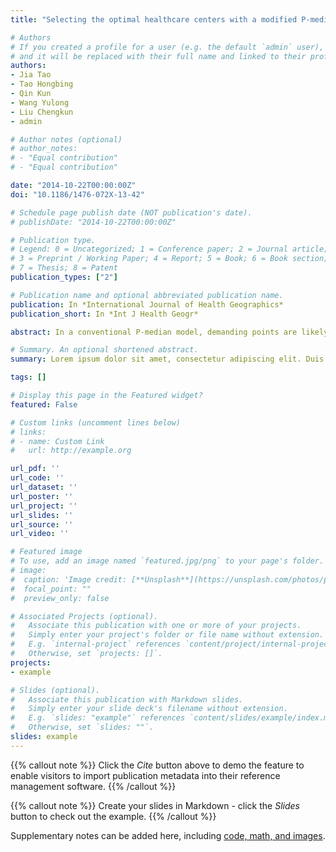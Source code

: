 ```yaml
---
title: "Selecting the optimal healthcare centers with a modified P-median model: a visual analytic perspective"

# Authors
# If you created a profile for a user (e.g. the default `admin` user), write the username (folder name) here 
# and it will be replaced with their full name and linked to their profile.
authors:
- Jia Tao
- Tao Hongbing
- Qin Kun
- Wang Yulong
- Liu Chengkun
- admin

# Author notes (optional)
# author_notes:
# - "Equal contribution"
# - "Equal contribution"

date: "2014-10-22T00:00:00Z"
doi: "10.1186/1476-072X-13-42"

# Schedule page publish date (NOT publication's date).
# publishDate: "2014-10-22T00:00:00Z"

# Publication type.
# Legend: 0 = Uncategorized; 1 = Conference paper; 2 = Journal article;
# 3 = Preprint / Working Paper; 4 = Report; 5 = Book; 6 = Book section;
# 7 = Thesis; 8 = Patent
publication_types: ["2"]

# Publication name and optional abbreviated publication name.
publication: In *International Journal of Health Geographics*
publication_short: In *Int J Health Geogr*

abstract: In a conventional P-median model, demanding points are likely assigned to the closest supplying facilities, but this method exhibits evident limitations in real cases. This paper proposed a modified P-median model in which exact and approximate strategies are used. The first strategy aims to enumerate all of the possible combinations of P facilities, and the second strategy adopts simulated annealing to allocate resources considering capacity constraint and spatial compactness constraint. These strategies allow us to choose optimal locations by applying visual analytics, which is rarely employed in location allocation planning. This model is applied to a case study in Henan Province, China, where three optimal healthcare centers are selected from candidate cities. First, the weighting factor in spatial compactness constraint is visually evaluated to obtain a plausible spatial pattern. Second, three optimal healthcare centers, namely, Zhengzhou, Xinxiang, and Nanyang, are identified in a hybrid transportation network by performing visual analytics. Third, alternative healthcare centers are obtained in a road network and compared with the above solution to understand the impacts of transportation network types. The optimal healthcare centers are visually detected by employing an improved P-median model, which considers both geographic accessibility and service quality. The optimal solutions are obtained in two transportation networks, which suggest high-speed railways and highways play a significant role respectively.

# Summary. An optional shortened abstract.
summary: Lorem ipsum dolor sit amet, consectetur adipiscing elit. Duis posuere tellus ac convallis placerat. Proin tincidunt magna sed ex sollicitudin condimentum.

tags: []

# Display this page in the Featured widget?
featured: False

# Custom links (uncomment lines below)
# links:
# - name: Custom Link
#   url: http://example.org

url_pdf: ''
url_code: ''
url_dataset: ''
url_poster: ''
url_project: ''
url_slides: ''
url_source: ''
url_video: ''

# Featured image
# To use, add an image named `featured.jpg/png` to your page's folder. 
# image:
#  caption: 'Image credit: [**Unsplash**](https://unsplash.com/photos/pLCdAaMFLTE)'
#  focal_point: ""
#  preview_only: false

# Associated Projects (optional).
#   Associate this publication with one or more of your projects.
#   Simply enter your project's folder or file name without extension.
#   E.g. `internal-project` references `content/project/internal-project/index.md`.
#   Otherwise, set `projects: []`.
projects:
- example

# Slides (optional).
#   Associate this publication with Markdown slides.
#   Simply enter your slide deck's filename without extension.
#   E.g. `slides: "example"` references `content/slides/example/index.md`.
#   Otherwise, set `slides: ""`.
slides: example
---
```


{{% callout note %}}
Click the *Cite* button above to demo the feature to enable visitors to import publication metadata into their reference management software.
{{% /callout %}}

{{% callout note %}}
Create your slides in Markdown - click the *Slides* button to check out the example.
{{% /callout %}}

Supplementary notes can be added here, including [code, math, and images](https://wowchemy.com/docs/writing-markdown-latex/).
